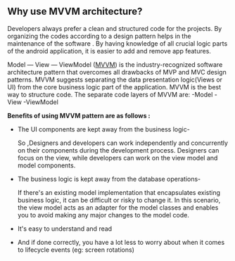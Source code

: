 ## Why use MVVM architecture?

Developers always prefer a clean and structured code for the projects.
By organizing the codes according to a design pattern helps in the maintenance of the software
. By having knowledge of all crucial logic parts of the android application, it is easier to add and remove app features.

Model — View — ViewModel ([MVVM](https://developer.android.com/jetpack/guide?gclid=CjwKCAjwtdeFBhBAEiwAKOIy54BbAQsy_XH_sdwfTNM0Ben6F4omB1u3v5rUrEt6JhV7m0CokKUUGxoCRgsQAvD_BwE&gclsrc=aw.ds)) is the industry-recognized software architecture pattern that overcomes all drawbacks of MVP and MVC design patterns. MVVM suggests separating the
data presentation logic(Views or UI) from the core business logic part of the application.
 MVVM is the best way to structure code.
 The separate code layers of MVVM are:
  -Model
  -View
  -ViewModel

**Benefits of using MVVM pattern are as follows :**
- The UI components are kept away from the business logic- 
  
  So ,Designers and developers can work independently and concurrently on their components during the development process. Designers can focus on the view, while developers can work on the view model and model components.
- The business logic is kept away from the database operations-

   If there's an existing model implementation that encapsulates existing business logic, it can be difficult or risky to change it. In this scenario, the view model acts as an adapter for the model classes and enables you to avoid making any major changes to the model code.
- It's easy to understand and read  
- And if done correctly, you have a lot less to worry about when it comes to lifecycle events (eg: screen rotations)

